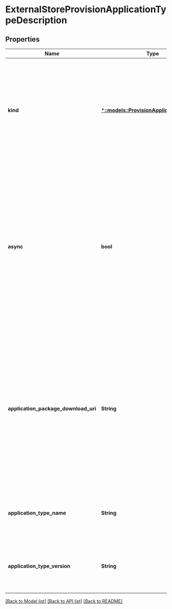 # ExternalStoreProvisionApplicationTypeDescription

## Properties
Name | Type | Description | Notes
------------ | ------------- | ------------- | -------------
**kind** | [***::models::ProvisionApplicationTypeKind**](ProvisionApplicationTypeKind.md) | The kind of application type registration or provision requested. The application package can be registered or provisioned either from the image store or from an external store. Following are the kinds of the application type provision. | [default to null]
**async** | **bool** | Indicates whether or not provisioning should occur asynchronously. When set to true, the provision operation returns when the request is accepted by the system, and the provision operation continues without any timeout limit. The default value is false. For large application packages, we recommend setting the value to true. | [default to null]
**application_package_download_uri** | **String** | The path to the &#39;.sfpkg&#39; application package from where the application package can be downloaded using HTTP or HTTPS protocols. The application package can be stored in an external store that provides GET operation to download the file. Supported protocols are HTTP and HTTPS, and the path must allow READ access. | [optional] [default to null]
**application_type_name** | **String** | The application type name represents the name of the application type found in the application manifest. | [optional] [default to null]
**application_type_version** | **String** | The application type version represents the version of the application type found in the application manifest. | [optional] [default to null]

[[Back to Model list]](../README.md#documentation-for-models) [[Back to API list]](../README.md#documentation-for-api-endpoints) [[Back to README]](../README.md)


